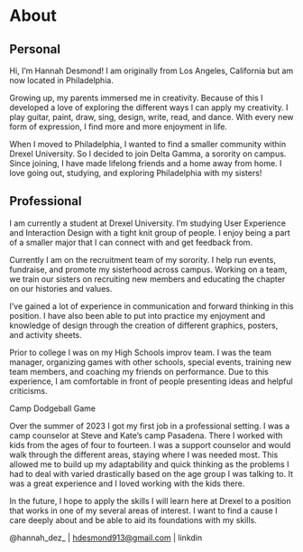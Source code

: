 # About

## Personal

Hi, I’m Hannah Desmond! I am originally from Los Angeles, California but am now located in Philadelphia.

Growing up, my parents immersed me in creativity. Because of this I developed a love of exploring the different ways I can apply my creativity. I play guitar, paint, draw, sing, design, write, read, and dance. With every new form of expression, I find more and more enjoyment in life. 

When I moved to Philadelphia, I wanted to find a smaller community within Drexel University. So I decided to join Delta Gamma, a sorority on campus. Since joining, I have made lifelong friends and a home away from home. I love going out, studying, and exploring Philadelphia with my sisters!

## Professional

I am currently a student at Drexel University. I’m studying User Experience and Interaction Design with a tight knit group of people. I enjoy being a part of a smaller major that I can connect with and get feedback from.

Currently I am on the recruitment team of my sorority. I help run events, fundraise, and promote my sisterhood across campus. Working on a team, we train our sisters on recruiting new members and educating the chapter on our histories and values. 
 
I’ve gained a lot of experience in communication and forward thinking in this position. I have also been able to put into practice my enjoyment and knowledge of design through the creation of different graphics, posters, and activity sheets. 

Prior to college I was on my High Schools improv team. I was the team manager, organizing games with other schools, special events, training new team members, and coaching my friends on performance. Due to this experience, I am comfortable in front of people presenting ideas and helpful criticisms.

Camp Dodgeball Game <!--caption-->

Over the summer of 2023 I got my first job in a professional setting. I was a camp counselor at Steve and Kate’s camp Pasadena. There I worked with kids from the ages of four to fourteen. I was a support counselor and would walk through the different areas, staying where I was needed most. This allowed me to build up my adaptability and quick thinking as the problems I had to deal with varied drastically based on the age group I was talking to. It was a great experience and I loved working with the kids there.

In the future, I hope to apply the skills I will learn here at Drexel to a position that works in one of my several areas of interest. I want to find a cause I care deeply about and be able to aid its foundations with my skills.

@hannah_dez_ | hdesmond913@gmail.com | linkdin